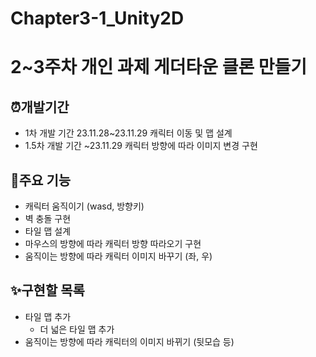 # Chapter3-1_Unity2D
# 2~3주차 개인 과제 게더타운 클론 만들기

## ⏰개발기간
- 1차 개발 기간 23.11.28~23.11.29 캐릭터 이동 및 맵 설계
- 1.5차 개발 기간 ~23.11.29 캐릭터 방향에 따라 이미지 변경 구현

## 📌주요 기능
- 캐릭터 움직이기 (wasd, 방향키)
- 벽 충돌 구현
- 타일 맵 설계
- 마우스의 방향에 따라 캐릭터 방향 따라오기 구현
- 움직이는 방향에 따라 캐릭터 이미지 바꾸기 (좌, 우)
    
## ✨구현할 목록
- 타일 맵 추가
  - 더 넓은 타일 맵 추가
- 움직이는 방향에 따라 캐릭터의 이미지 바뀌기 (뒷모습 등)
